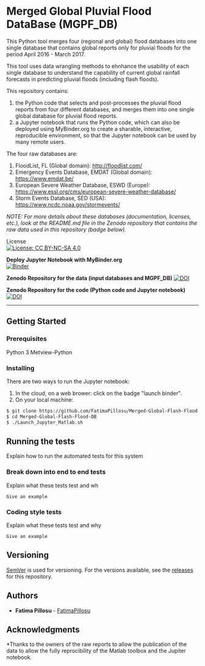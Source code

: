 # Merged Global Pluvial Flood DataBase (MGPF_DB)  

This Python tool merges four (regional and global) flood databases into one single database that contains global reports only for pluvial floods for the period April 2016 - March 2017. 

This tool uses data wrangling methods to ehnhance the usability of each single database to understand the capability of current global rainfall forecasts in predicting pluvial floods (including flash floods). 
  
This repository contains:
1. the Python code that selects and post-processes the pluvial flood reports from four different databases, and merges them into one single global database for pluvial flood reports.
2. a Jupyter notebook that runs the Python code, which can also be deployed using MyBinder.org to create a sharable, interactive, reproducible environment, so that the Jupyter notebook can be used by many remote users.

The four raw databases are:
1. FloodList, FL (Global domain): http://floodlist.com/
2. Emergency Events Database, EMDAT (Global domain): https://www.emdat.be/
3. European Severe Weather Database, ESWD (Europe): https://www.essl.org/cms/european-severe-weather-database/
4. Storm Events Database, SED (USA): https://www.ncdc.noaa.gov/stormevents/ 

_NOTE: For more details about these databases (documentation, licenses, etc.), look at the README.md file in the Zenodo repository that contains the raw data used in this repository (badge below)._

License  
[![License: CC BY-NC-SA 4.0](https://licensebuttons.net/l/by-nc-sa/4.0/80x15.png)](https://creativecommons.org/licenses/by-nc-sa/4.0/)

__Deploy Jupyter Notebook with MyBinder.org__     
[![Binder](https://mybinder.org/badge_logo.svg)](https://mybinder.org/v2/gh/FatimaPillosu/Test_JupyterNB_Bynder.git/master)     

__Zenodo Repository for the data (input databases and MGPF_DB)__ 
[![DOI](https://zenodo.org/badge/DOI/10.5281/zenodo.3479846.svg)](https://doi.org/10.5281/zenodo.3479846)

__Zenodo Repository for the code (Python code and Jupyter notebook)__ 
[![DOI](https://zenodo.org/badge/DOI/10.5281/zenodo.3479846.svg)](https://doi.org/10.5281/zenodo.3479846)


------------------------------------------

## Getting Started

### Prerequisites

Python 3
Metview-Python

### Installing

There are two ways to run the Jupyter notebook:
1. In the cloud, on a web brower: click on the badge "launch binder".
2. On your local machine: 

```sh
$ git clone https://github.com/FatimaPillosu/Merged-Global-Flash-Flood-DB.git
$ cd Merged-Global-Flash-Flood-DB
$ ./Launch_Jupyter_Matlab.sh
```

## Running the tests

Explain how to run the automated tests for this system

### Break down into end to end tests

Explain what these tests test and wh
```
Give an example
```

### Coding style tests

Explain what these tests test and why

```
Give an example
```

## Versioning

[SemVer](http://semver.org/) is used for versioning. For the versions available, see the [releases](https://github.com/FatimaPillosu/Merged-Global-Flash-Flood-DB/releases) for this repository. 

## Authors

* **Fatima Pillosu** - [FatimaPillosu](https://github.com/FatimaPillosu)


## Acknowledgments

*Thanks to the owners of the raw reports to allow the publication of the data to allow the fully reprocibility of the Matlab toolbox and the Jupiter notebook.



